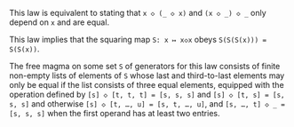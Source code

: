 This law is equivalent to stating that `x ◇ (_ ◇ x)` and `(x ◇ _) ◇ _` only depend on `x` and are equal.

This law implies that the squaring map `S: x ↦ x◇x` obeys `S(S(S(x))) = S(S(x))`.

The free magma on some set `S` of generators for this law consists of finite non-empty lists of elements of `S` whose last and third-to-last elements may only be equal if the list consists of three equal elements, equipped with the operation defined by `[s] ◇ [t, t, t] = [s, s, s]` and `[s] ◇ [t, s] = [s, s, s]` and otherwise `[s] ◇ [t, …, u] = [s, t, …, u]`, and `[s, …, t] ◇ _ = [s, s, s]` when the first operand has at least two entries.
